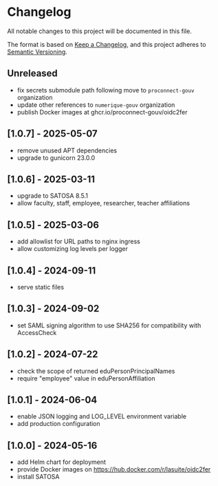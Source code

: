 # Changelog

All notable changes to this project will be documented in this file.

The format is based on [Keep a Changelog](https://keepachangelog.com/en/1.0.0),
and this project adheres to
[Semantic Versioning](https://semver.org/spec/v2.0.0.html).

## Unreleased
- fix secrets submodule path following move to `proconnect-gouv` organization
- update other references to `numerique-gouv` organization
- publish Docker images at ghcr.io/proconnect-gouv/oidc2fer

## [1.0.7] - 2025-05-07
- remove unused APT dependencies
- upgrade to gunicorn 23.0.0

## [1.0.6] - 2025-03-11
- upgrade to SATOSA 8.5.1
- allow faculty, staff, employee, researcher, teacher affiliations

## [1.0.5] - 2025-03-06
- add allowlist for URL paths to nginx ingress
- allow customizing log levels per logger

## [1.0.4] - 2024-09-11
- serve static files

## [1.0.3] - 2024-09-02
- set SAML signing algorithm to use SHA256 for compatibility with AccessCheck

## [1.0.2] - 2024-07-22
- check the scope of returned eduPersonPrincipalNames
- require "employee" value in eduPersonAffiliation

## [1.0.1] - 2024-06-04
- enable JSON logging and LOG_LEVEL environment variable
- add production configuration

## [1.0.0] - 2024-05-16
- add Helm chart for deployment
- provide Docker images on https://hub.docker.com/r/lasuite/oidc2fer
- install SATOSA
